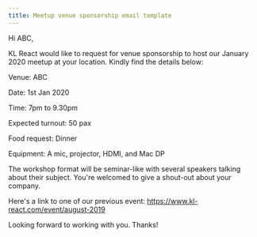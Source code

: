 ```yaml
---
title: Meetup venue sponsorship email template
---
```


Hi ABC,

KL React would like to request for venue sponsorship to host our January 2020 meetup at your location. Kindly find the details below:

Venue: ABC

Date: 1st Jan 2020

Time: 7pm to 9.30pm

Expected turnout: 50 pax

Food request: Dinner

Equipment: A mic, projector, HDMI, and Mac DP

The workshop format will be seminar-like with several speakers talking about their subject. You're welcomed to give a shout-out about your company.

Here's a link to one of our previous event: https://www.kl-react.com/event/august-2019

Looking forward to working with you. Thanks!
